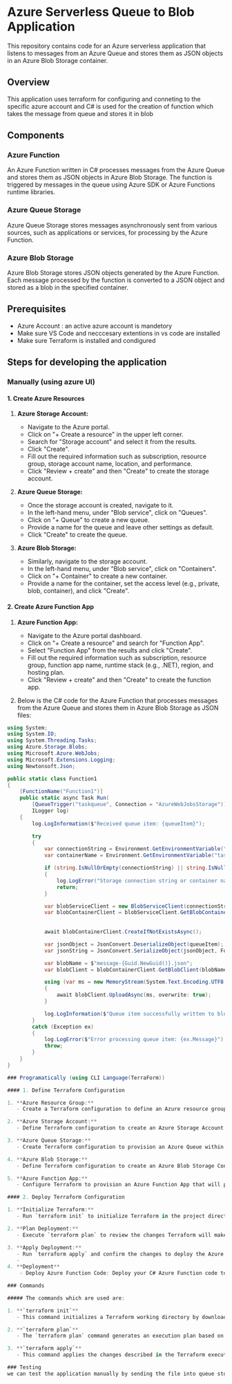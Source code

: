 # Azure Serverless Queue to Blob Application

This repository contains code for an Azure serverless application that listens to messages from an Azure Queue and stores them as JSON objects in an Azure Blob Storage container.

## Overview

This application uses terraform for configuring and conneting to the specific azure account and C# is used for the creation of function which takes the message from queue and stores it in blob

## Components

### Azure Function

An Azure Function written in C# processes messages from the Azure Queue and stores them as JSON objects in Azure Blob Storage. The function is triggered by messages in the queue using Azure SDK or Azure Functions runtime libraries.

### Azure Queue Storage

Azure Queue Storage stores messages asynchronously sent from various sources, such as applications or services, for processing by the Azure Function.

### Azure Blob Storage

Azure Blob Storage stores JSON objects generated by the Azure Function. Each message processed by the function is converted to a JSON object and stored as a blob in the specified container.

## Prerequisites

- Azure Account : an active azure account is mandetory
- Make sure VS Code and necccesary extentions in vs code are installed
- Make sure Terraform is installed and condigured 

## Steps for developing the application

### Manually (using azure UI)

#### 1. Create Azure Resources

1. **Azure Storage Account:**
   - Navigate to the Azure portal.
   - Click on "+ Create a resource" in the upper left corner.
   - Search for "Storage account" and select it from the results.
   - Click "Create".
   - Fill out the required information such as subscription, resource group, storage account name, location, and performance.
   - Click "Review + create" and then "Create" to create the storage account.

2. **Azure Queue Storage:**
   - Once the storage account is created, navigate to it.
   - In the left-hand menu, under "Blob service", click on "Queues".
   - Click on "+ Queue" to create a new queue.
   - Provide a name for the queue and leave other settings as default.
   - Click "Create" to create the queue.

3. **Azure Blob Storage:**
   - Similarly, navigate to the storage account.
   - In the left-hand menu, under "Blob service", click on "Containers".
   - Click on "+ Container" to create a new container.
   - Provide a name for the container, set the access level (e.g., private, blob, container), and click "Create".

#### 2. Create Azure Function App

1. **Azure Function App:**
   - Navigate to the Azure portal dashboard.
   - Click on "+ Create a resource" and search for "Function App".
   - Select "Function App" from the results and click "Create".
   - Fill out the required information such as subscription, resource group, function app name, runtime stack (e.g., .NET), region, and hosting plan.
   - Click "Review + create" and then "Create" to create the function app.
  
2. Below is the C# code for the Azure Function that processes messages from the Azure Queue and stores them in Azure Blob Storage as JSON files:

```csharp
using System;
using System.IO;
using System.Threading.Tasks;
using Azure.Storage.Blobs;
using Microsoft.Azure.WebJobs;
using Microsoft.Extensions.Logging;
using Newtonsoft.Json;

public static class Function1
{
    [FunctionName("Function1")]
    public static async Task Run(
        [QueueTrigger("taskqueue", Connection = "AzureWebJobsStorage")] string queueItem,
        ILogger log)
    {
        log.LogInformation($"Received queue item: {queueItem}");

        try
        {
            var connectionString = Environment.GetEnvironmentVariable("AzureWebJobsStorage");
            var containerName = Environment.GetEnvironmentVariable("taskstorage");

            if (string.IsNullOrEmpty(connectionString) || string.IsNullOrEmpty(containerName))
            {
                log.LogError("Storage connection string or container name is not set in the environment variables.");
                return;
            }

            var blobServiceClient = new BlobServiceClient(connectionString);
            var blobContainerClient = blobServiceClient.GetBlobContainerClient(containerName);
            
            
            await blobContainerClient.CreateIfNotExistsAsync();

            var jsonObject = JsonConvert.DeserializeObject(queueItem);
            var jsonString = JsonConvert.SerializeObject(jsonObject, Formatting.Indented);

            var blobName = $"message-{Guid.NewGuid()}.json";
            var blobClient = blobContainerClient.GetBlobClient(blobName);

            using (var ms = new MemoryStream(System.Text.Encoding.UTF8.GetBytes(jsonString)))
            {
                await blobClient.UploadAsync(ms, overwrite: true);
            }

            log.LogInformation($"Queue item successfully written to blob: {blobClient.Uri}");
        }
        catch (Exception ex)
        {
            log.LogError($"Error processing queue item: {ex.Message}");
            throw;
        }
    }
}

### Programatically (using CLI Language(TerraForm))

#### 1. Define Terraform Configuration

1. **Azure Resource Group:**
   - Create a Terraform configuration to define an Azure resource group.

2. **Azure Storage Account:**
   - Define Terraform configuration to create an Azure Storage Account.

3. **Azure Queue Storage:**
   - Create Terraform configuration to provision an Azure Queue within the Storage Account.

4. **Azure Blob Storage:**
   - Define Terraform configuration to create an Azure Blob Storage Container.

5. **Azure Function App:**
   - Configure Terraform to provision an Azure Function App that will process messages from the Queue and store them in Blob Storage.

#### 2. Deploy Terraform Configuration

1. **Initialize Terraform:**
   - Run `terraform init` to initialize Terraform in the project directory.

2. **Plan Deployment:**
   - Execute `terraform plan` to review the changes Terraform will make.

3. **Apply Deployment:**
   - Run `terraform apply` and confirm the changes to deploy the Azure resources.
   - 
4. **Deployment**
    - Deploy Azure Function Code: Deploy your C# Azure Function code to the Azure Function App created by Terraform. This can be done using various deployment methods, such as using Azure DevOps pipelines, GitHub Actions, or the Azure CLI.

### Commands

##### The commands which are used are:

1. **`terraform init`**
   - This command initializes a Terraform working directory by downloading the necessary plugins and modules defined in your configuration files (`*.tf`). It prepares your Terraform environment for further actions such as planning and applying changes.

2. **`terraform plan`**
   - The `terraform plan` command generates an execution plan based on the Terraform configuration files in your working directory. It compares the desired state (defined in your configuration) with the current state of your infrastructure and outputs the changes Terraform will make.

3. **`terraform apply`**
   - This command applies the changes described in the Terraform execution plan. It provisions, updates, or deletes resources as necessary to align the actual state with the desired state defined in your configuration files. It's important to review the execution plan (`terraform plan`) before applying changes to avoid unintended modifications to your infrastructure.

### Testing
we can test the application manually by sending the file into queue storage



